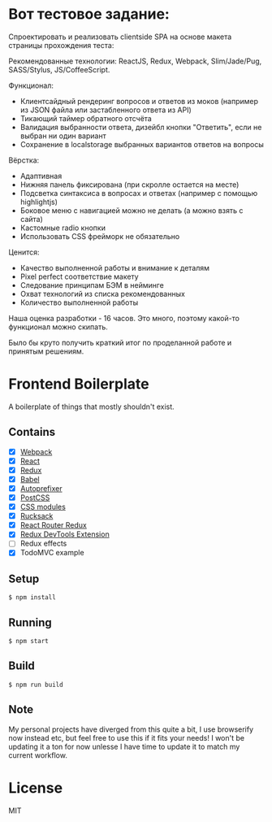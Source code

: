 # Вот тестовое задание:

Спроектировать и реализовать clientside SPA на основе макета страницы прохождения теста:

Рекомендованные технологии: ReactJS, Redux, Webpack, Slim/Jade/Pug, SASS/Stylus, JS/CoffeeScript.

Функционал:

* Клиентсайдный рендеринг вопросов и ответов из моков (например из JSON файла или застабленного ответа из API)
* Тикающий таймер обратного отсчёта
* Валидация выбранности ответа, дизейбл кнопки "Ответить", если не выбран ни один вариант
* Сохранение в localstorage выбранных вариантов ответов на вопросы

Вёрстка:

* Адаптивная
* Нижняя панель фиксирована (при скролле остается на месте)
* Подсветка синтаксиса в вопросах и ответах (например с помощью highlightjs)
* Боковое меню с навигацией можно не делать (а можно взять с сайта)
* Кастомные radio кнопки
* Использовать CSS фрейморк не обязательно

Ценится:

* Качество выполненной работы и внимание к деталям
* Pixel perfect соответствие макету
* Следование принципам БЭМ в нейминге
* Охват технологий из списка рекомендованных
* Количество выполненной работы

Наша оценка разработки - 16 часов. Это много, поэтому какой-то функционал можно скипать.

Было бы круто получить краткий итог по проделанной работе и принятым решениям.


# Frontend Boilerplate

A boilerplate of things that mostly shouldn't exist.

## Contains

- [x] [Webpack](https://webpack.github.io)
- [x] [React](https://facebook.github.io/react/)
- [x] [Redux](https://github.com/reactjs/redux)
- [x] [Babel](https://babeljs.io/)
- [x] [Autoprefixer](https://github.com/postcss/autoprefixer)
- [x] [PostCSS](https://github.com/postcss/postcss)
- [x] [CSS modules](https://github.com/outpunk/postcss-modules)
- [x] [Rucksack](http://simplaio.github.io/rucksack/docs)
- [x] [React Router Redux](https://github.com/reactjs/react-router-redux)
- [x] [Redux DevTools Extension](https://github.com/zalmoxisus/redux-devtools-extension)
- [ ] Redux effects
- [x] TodoMVC example

## Setup

```
$ npm install
```

## Running

```
$ npm start
```

## Build

```
$ npm run build
```

## Note

My personal projects have diverged from this quite a bit, I use browserify now instead etc, but feel free to use this if it fits your needs! I won't be updating it a ton for now unlesse I have time to update it to match my current workflow.

# License

MIT
